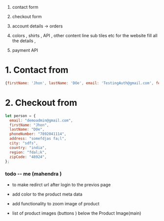 1. contact form
2. checkout form
3. account details -> orders

4. colors , shirts , API , other content line sub tiles etc for the website fill all the details ,
5. payment API

# 1. Contact from

```js
{firstName: 'Jhon', lastName: 'DOe', email: 'TestingAuth@gmail.com', feedback: 'ajf;asdfkd'
```

# 2. Checkout from

```js
let person = {
  email: "demoadmin@gmail.com",
  firstName: "Jhon",
  lastName: "DOe",
  phoneNumber: "7892041114",
  address: "somefdjas fa;l",
  city: "sdfs",
  country: "india",
  region: "fdal;k",
  zipCode: "48924",
};
```

### todo -- me (mahendra )

- to make redirct url after login to the previos page

- add color to the product meta data
- add functionality to zoom image of product
- list of product images (buttons ) below the Product Image(main)
